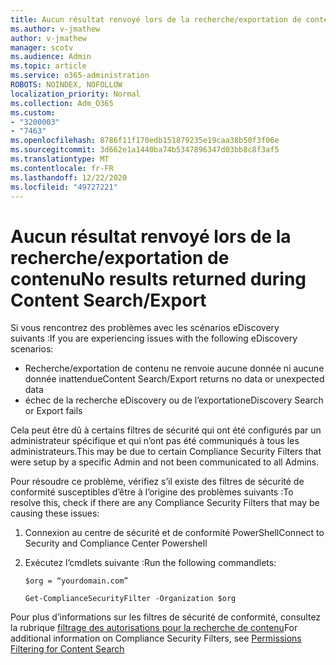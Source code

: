 ```yaml
---
title: Aucun résultat renvoyé lors de la recherche/exportation de contenu
ms.author: v-jmathew
author: v-jmathew
manager: scotv
ms.audience: Admin
ms.topic: article
ms.service: o365-administration
ROBOTS: NOINDEX, NOFOLLOW
localization_priority: Normal
ms.collection: Adm_O365
ms.custom:
- "3200003"
- "7463"
ms.openlocfilehash: 8786f11f170edb151879235e19caa38b50f3f06e
ms.sourcegitcommit: 3d662e1a1440ba74b5347896347d03bb8c8f3af5
ms.translationtype: MT
ms.contentlocale: fr-FR
ms.lasthandoff: 12/22/2020
ms.locfileid: "49727221"
---
```

# <a name="no-results-returned-during-content-searchexport"></a><span data-ttu-id="5c491-102">Aucun résultat renvoyé lors de la recherche/exportation de contenu</span><span class="sxs-lookup"><span data-stu-id="5c491-102">No results returned during Content Search/Export</span></span>

<span data-ttu-id="5c491-103">Si vous rencontrez des problèmes avec les scénarios eDiscovery suivants :</span><span class="sxs-lookup"><span data-stu-id="5c491-103">If you are experiencing issues with the following eDiscovery scenarios:</span></span>

- <span data-ttu-id="5c491-104">Recherche/exportation de contenu ne renvoie aucune donnée ni aucune donnée inattendue</span><span class="sxs-lookup"><span data-stu-id="5c491-104">Content Search/Export returns no data or unexpected data</span></span>
- <span data-ttu-id="5c491-105">échec de la recherche eDiscovery ou de l’exportation</span><span class="sxs-lookup"><span data-stu-id="5c491-105">eDiscovery Search or Export fails</span></span>

<span data-ttu-id="5c491-106">Cela peut être dû à certains filtres de sécurité qui ont été configurés par un administrateur spécifique et qui n’ont pas été communiqués à tous les administrateurs.</span><span class="sxs-lookup"><span data-stu-id="5c491-106">This may be due to certain Compliance Security Filters that were setup by a specific Admin and not been communicated to all Admins.</span></span>

<span data-ttu-id="5c491-107">Pour résoudre ce problème, vérifiez s’il existe des filtres de sécurité de conformité susceptibles d’être à l’origine des problèmes suivants :</span><span class="sxs-lookup"><span data-stu-id="5c491-107">To resolve this, check if there are any Compliance Security Filters that may be causing these issues:</span></span>

1. <span data-ttu-id="5c491-108">Connexion au centre de sécurité et de conformité PowerShell</span><span class="sxs-lookup"><span data-stu-id="5c491-108">Connect to Security and Compliance Center Powershell</span></span>
2. <span data-ttu-id="5c491-109">Exécutez l’cmdlets suivante :</span><span class="sxs-lookup"><span data-stu-id="5c491-109">Run the following commandlets:</span></span>

    `$org = “yourdomain.com”`

    `Get-ComplianceSecurityFilter -Organization $org`

<span data-ttu-id="5c491-110">Pour plus d’informations sur les filtres de sécurité de conformité, consultez la rubrique [filtrage des autorisations pour la recherche de contenu](https://docs.microsoft.com/microsoft-365/compliance/permissions-filtering-for-content-search)</span><span class="sxs-lookup"><span data-stu-id="5c491-110">For additional information on Compliance Security Filters, see [Permissions Filtering for Content Search](https://docs.microsoft.com/microsoft-365/compliance/permissions-filtering-for-content-search)</span></span>
